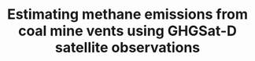 ---
layout: post
title: Estimating methane emissions from coal mine vents using GHGSat-D satellite observations
description: I'm estimating methane emissions from coal mines in the United States, China, and Australia by aggregating GHGSat-D observations in time.
category: researchprojects
tags: [daniel varon, methane, satellites, about]
image:
  thumb: thumb2.png
---